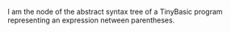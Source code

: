 I am the node of the abstract syntax tree of a TinyBasic program representing an expression netween parentheses.